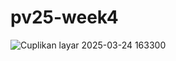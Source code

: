 # pv25-week4
![Cuplikan layar 2025-03-24 163300](https://github.com/user-attachments/assets/ca06e1c1-c280-40ff-a0bb-be821214b960)
